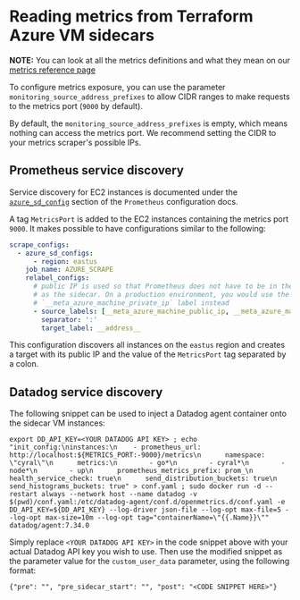 # Reading metrics from Terraform Azure VM sidecars

**NOTE:** You can look at all the metrics definitions and what they mean on our [metrics reference page](https://cyral.com/docs/sidecars/monitoring/metrics)

To configure metrics exposure, you can use the parameter `monitoring_source_address_prefixes`
to allow CIDR ranges to make requests to the metrics port (`9000` by default).

By default, the `monitoring_source_address_prefixes` is empty, which means nothing can access the
metrics port. We recommend setting the CIDR to your metrics scraper's possible IPs.

## Prometheus service discovery

Service discovery for EC2 instances is documented under the [`azure_sd_config`](https://prometheus.io/docs/prometheus/latest/configuration/configuration/#azure_sd_config)
section of the `Prometheus` configuration docs. 

A tag `MetricsPort` is added to the EC2 instances containing the metrics port `9000`.
It makes possible to have configurations similar to the following:

```yaml
scrape_configs:
  - azure_sd_configs:
      - region: eastus
    job_name: AZURE_SCRAPE
    relabel_configs:
      # public IP is used so that Prometheus does not have to be in the same VPC
      # as the sidecar. On a production environment, you would use the
      # `__meta_azure_machine_private_ip` label instead
      - source_labels: [__meta_azure_machine_public_ip, __meta_azure_machine_tag_MetricsPort]
        separator: ':'
        target_label: __address__
```

This configuration discovers all instances on the `eastus` region and creates a target
with its public IP and the value of the `MetricsPort` tag separated by a colon.

## Datadog service discovery

The following snippet can be used to inject a Datadog agent container onto the
sidecar VM instances:

```
export DD_API_KEY=<YOUR DATADOG API KEY> ; echo "init_config:\ninstances:\n    - prometheus_url: http://localhost:${METRICS_PORT:-9000}/metrics\n      namespace: \"cyral\"\n      metrics:\n        - go*\n        - cyral*\n        - node*\n        - up\n      prometheus_metrics_prefix: prom_\n      health_service_check: true\n      send_distribution_buckets: true\n      send_histograms_buckets: true" > conf.yaml ; sudo docker run -d --restart always --network host --name datadog -v $(pwd)/conf.yaml:/etc/datadog-agent/conf.d/openmetrics.d/conf.yaml -e DD_API_KEY=${DD_API_KEY} --log-driver json-file --log-opt max-file=5 --log-opt max-size=10m --log-opt tag="containerName=\"{{.Name}}\"" datadog/agent:7.34.0
```

Simply replace `<YOUR DATADOG API KEY>` in the code snippet above with your
actual Datadog API key you wish to use. Then use the modified snippet as the
parameter value for the `custom_user_data` parameter, using the following format:

```
{"pre": "", "pre_sidecar_start": "", "post": "<CODE SNIPPET HERE>"}
```
